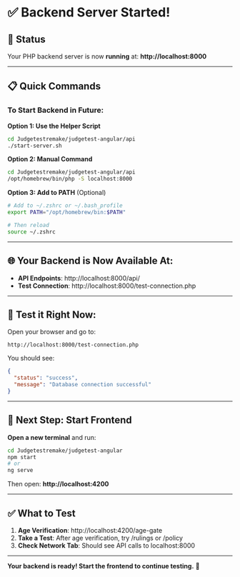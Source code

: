# ✅ Backend Server Started!

## 🎉 Status

Your PHP backend server is now **running** at:
**http://localhost:8000**

---

## 📋 Quick Commands

### **To Start Backend in Future**:

**Option 1: Use the Helper Script**
```bash
cd Judgetestremake/judgetest-angular/api
./start-server.sh
```

**Option 2: Manual Command**
```bash
cd Judgetestremake/judgetest-angular/api
/opt/homebrew/bin/php -S localhost:8000
```

**Option 3: Add to PATH** (Optional)
```bash
# Add to ~/.zshrc or ~/.bash_profile
export PATH="/opt/homebrew/bin:$PATH"

# Then reload
source ~/.zshrc
```

---

## 🌐 Your Backend is Now Available At:

- **API Endpoints**: http://localhost:8000/api/
- **Test Connection**: http://localhost:8000/test-connection.php

---

## 🧪 Test it Right Now:

Open your browser and go to:
```
http://localhost:8000/test-connection.php
```

You should see:
```json
{
  "status": "success",
  "message": "Database connection successful"
}
```

---

## 🎯 Next Step: Start Frontend

**Open a new terminal** and run:

```bash
cd Judgetestremake/judgetest-angular
npm start
# or
ng serve
```

Then open: **http://localhost:4200**

---

## ✅ What to Test

1. **Age Verification**: http://localhost:4200/age-gate
2. **Take a Test**: After age verification, try /rulings or /policy
3. **Check Network Tab**: Should see API calls to localhost:8000

---

**Your backend is ready! Start the frontend to continue testing.** 🚀

